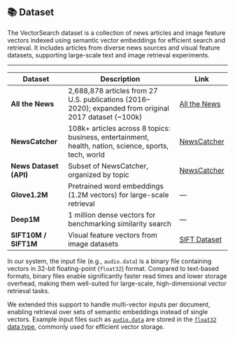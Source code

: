 ## 📚 Dataset

The VectorSearch dataset is a collection of news articles and image feature vectors indexed using semantic vector embeddings for efficient search and retrieval. It includes articles from diverse news sources and visual feature datasets, supporting large-scale text and image retrieval experiments.

---

| **Dataset**                     | **Description**                                                                                         | **Link**                                                                                  |
|--------------------------------|---------------------------------------------------------------------------------------------------------|-------------------------------------------------------------------------------------------|
| **All the News**               | 2,688,878 articles from 27 U.S. publications (2016–2020); expanded from original 2017 dataset (~100k)  | [All the News](https://components.one/datasets/all-the-news-2-news-articles-dataset)     |
| **NewsCatcher**                | 108k+ articles across 8 topics: business, entertainment, health, nation, science, sports, tech, world  | [NewsCatcher](https://www.newscatcherapi.com/)                                           |
| **News Dataset (API)**         | Subset of NewsCatcher, organized by topic                                                              | [NewsCatcher](https://www.newscatcherapi.com/)                                           |
| **Glove1.2M**                  | Pretrained word embeddings (1.2M vectors) for large-scale retrieval                                     | —                                                                                         |
| **Deep1M**                     | 1 million dense vectors for benchmarking similarity search                                              | —                                                                                         |
| **SIFT10M / SIFT1M**           | Visual feature vectors from image datasets                                                              | [SIFT Dataset](http://corpus-texmex.irisa.fr/)                                           |


In our system, the input file (e.g., `audio.data`) is a binary file containing vectors in 32-bit floating-point (`float32`) format. Compared to text-based formats, binary files enable significantly faster read times and lower storage overhead, making them well-suited for large-scale, high-dimensional vector retrieval tasks.

We extended this support to handle multi-vector inputs per document, enabling retrieval over sets of semantic embeddings instead of single vectors. Example input files such as [`audio.data`](https://github.com/RSIA-LIESMARS-WHU/LSHBOX-sample-data) are stored in the [`float32` data type](https://github.com/RSIA-LIESMARS-WHU/LSHBOX?tab=readme-ov-file), commonly used for efficient vector storage.


